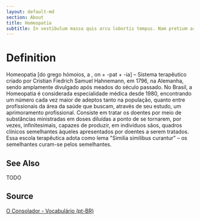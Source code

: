 ```yaml
---
layout: default-md
section: About
title: Homeopatia
subtitle: In vestibulum massa quis arcu lobortis tempus. Nam pretium arcu in odio vulputate luctus.
---
```


# Definition
Homeopatia [do grego hómoios, a , on + -pat + -ia] – Sistema terapêutico criado por Cristian Fiedrich Samuel Hahnemann, em 1796, na Alemanha, sendo amplamente divulgado após meados do século passado. No Brasil, a Homeopatia é considerada especialidade médica desde 1980, encontrando um número cada vez maior de adeptos tanto na população, quanto entre profissionais da área da saúde que buscam, através de seu estudo, um aprimoramento profissional. Consiste em tratar os doentes por meio de substâncias ministradas em doses diluídas a ponto de se tornarem, por vezes, infinitesimais, capazes de produzir, em indivíduos sãos, quadros clínicos semelhantes àqueles apresentados por doentes a serem tratados. Essa escola terapêutica adota como lema "Similia similibus curantur" – os semelhantes curam-se pelos semelhantes.

## See Also
TODO

## Source
[O Consolador - Vocabulário (pt-BR)](http://www.oconsolador.com.br/linkfixo/vocabulario/principal.html)



